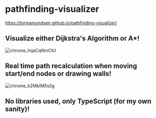 # pathfinding-visualizer
https://torjeamundsen.github.io/pathfinding-visualizer/

## Visualize either Dijkstra's Algorithm or A*!
![chrome_hqaCqNmCtU](https://github.com/TorjeAmundsen/pathfinding-visualizer/assets/14235956/89a73b06-3572-44ef-abc0-47d23bbc5060)

## Real time path recalculation when moving start/end nodes or drawing walls!
![chrome_k2MbIM5sSg](https://github.com/TorjeAmundsen/pathfinding-visualizer/assets/14235956/21ed2fdc-945c-40fb-80fa-794a93b31c75)

## No libraries used, only TypeScript (for my own sanity)!

